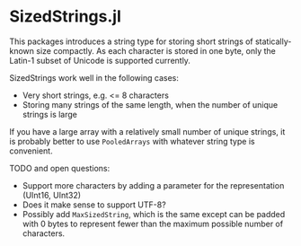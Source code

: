 # SizedStrings.jl

This packages introduces a string type for storing short strings of
statically-known size compactly. As each character is stored in one byte, only
the Latin-1 subset of Unicode is supported currently.

<!-- TODO: Basic Usage Section -->

SizedStrings work well in the following cases:

- Very short strings, e.g. <= 8 characters
- Storing many strings of the same length, when the number of unique strings is large

If you have a large array with a relatively small number of unique strings, it is
probably better to use `PooledArrays` with whatever string type is convenient.

TODO and open questions:

- Support more characters by adding a parameter for the representation (UInt16, UInt32)
- Does it make sense to support UTF-8?
- Possibly add `MaxSizedString`, which is the same except can be padded with 0 bytes to represent fewer than the maximum possible number of characters.
